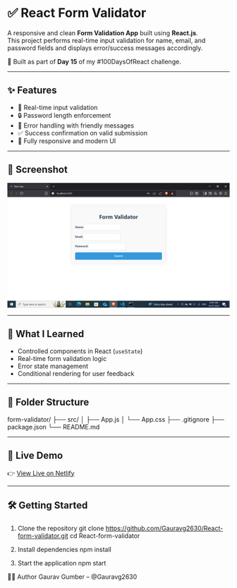# ✅ React Form Validator

A responsive and clean **Form Validation App** built using **React.js**.  
This project performs real-time input validation for name, email, and password fields and displays error/success messages accordingly.

📅 Built as part of **Day 15** of my #100DaysOfReact challenge.

---

## ✨ Features

- 🧾 Real-time input validation
- 🔒 Password length enforcement
- 🛑 Error handling with friendly messages
- ✅ Success confirmation on valid submission
- 🎨 Fully responsive and modern UI

---

## 📸 Screenshot

![Form Validator Screenshot](./Screenshot%20(464).png)

---

## 🧠 What I Learned

- Controlled components in React (`useState`)
- Real-time form validation logic
- Error state management
- Conditional rendering for user feedback

---

## 📁 Folder Structure

form-validator/
├── src/
│ ├── App.js
│ └── App.css
├── .gitignore
├── package.json
└── README.md

---

## 🔗 Live Demo

👉 [View Live on Netlify](https://your-netlify-link.netlify.app)

---

## 🛠️ Getting Started

### 
1. Clone the repository
git clone https://github.com/Gauravg2630/React-form-validator.git
cd React-form-validator

2. Install dependencies
npm install

3. Start the application
npm start

👨‍💻 Author
Gaurav Gumber – @Gauravg2630

